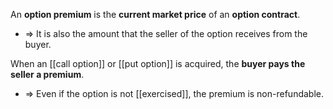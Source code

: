 An **option premium** is the **current market price** of an **option contract**.  


* => It is also the amount that the seller of the option receives from the buyer.

When an [[call option]] or [[put option]] is acquired, the **buyer pays the seller a premium**.
* => Even if the option is not [[exercised]], the premium is non-refundable.